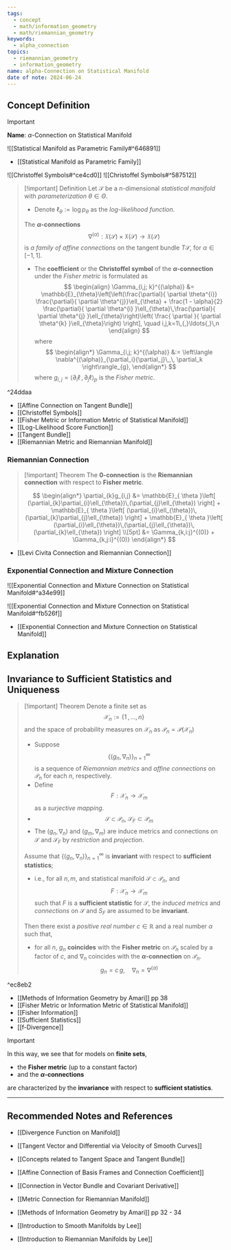 ```yaml
---
tags:
  - concept
  - math/information_geometry
  - math/riemannian_geometry
keywords:
  - alpha_connection
topics:
  - riemannian_geometry
  - information_geometry
name: alpha-Connection on Statistical Manifold
date of note: 2024-06-24
---
```


## Concept Definition

>[!important]
>**Name**: $\alpha$-Connection on Statistical Manifold

![[Statistical Manifold as Parametric Family#^646891]]

- [[Statistical Manifold as Parametric Family]]

![[Christoffel Symbols#^ce4cd0]]
![[Christoffel Symbols#^587512]]

>[!important] Definition
>Let $\mathcal{S}$ be a $n$-dimensional *statistical manifold* with *parameterization* $\theta\in \Theta$. 
>- Denote $\ell_{\theta} := \log p_{\theta}$ as the *log-likelihood function*.
>
>The **$\alpha$-connections** $$\nabla^{(\alpha)}: \mathfrak{X}(\mathcal{S}) \times \mathfrak{X}(\mathcal{S}) \rightarrow \mathfrak{X}(\mathcal{S})$$ is *a family of affine connections* on the tangent bundle $T\mathcal{S}$, for $\alpha \in [-1, 1].$
>
>- The **coefficient** or the **Christoffel symbol** of the **$\alpha$-connection** under the *Fisher metric* is formulated as
>$$
> \begin{align}
> \Gamma_{i,j; k}^{(\alpha)} &= \mathbb{E}_{\theta}\left[\left(\frac{\partial}{ \partial \theta^{i}} \frac{\partial}{ \partial \theta^{j}}\ell_{\theta} + \frac{1 - \alpha}{2}  \frac{\partial}{ \partial \theta^{i} }\ell_{\theta}\,\frac{\partial}{ \partial \theta^{j} }\ell_{\theta}\right)\left( \frac{ \partial  }{ \partial \theta^{k} }\ell_{\theta}\right) \right], \quad i,j,k=1\,{,}\ldots{,}\,n
> \end{align}
>$$ 
> where
> $$
> \begin{align*}
> \Gamma_{i,j; k}^{(\alpha)} &:= \left\langle \nabla^{(\alpha)}_{\partial_i}{\partial_j}\,,\, \partial_k \right\rangle_{g},
> \end{align*}
>$$ 
> where $g_{i,j} = \left\langle \partial_{i} \ell \,,\, \partial_{j} \ell \right\rangle_p$ is the *Fisher metric*.

^24ddaa

- [[Affine Connection on Tangent Bundle]]
- [[Christoffel Symbols]]
- [[Fisher Metric or Information Metric of Statistical Manifold]]
- [[Log-Likelihood Score Function]]
- [[Tangent Bundle]]
- [[Riemannian Metric and Riemannian Manifold]]

### Riemannian Connection

>[!important] Theorem
>The **$0$-connection** is the **Riemannian connection** with respect to **Fisher metric**.
>
>$$
>\begin{align*}
>\partial_{k}g_{i,j} &= \mathbb{E}_{ \theta }\left[  (\partial_{k}\partial_{i}\ell_{\theta})\,(\partial_{j}\ell_{\theta}) \right] + \mathbb{E}_{ \theta }\left[  (\partial_{i}\ell_{\theta})\,(\partial_{k}\partial_{j}\ell_{\theta}) \right] + \mathbb{E}_{ \theta }\left[  (\partial_{i}\ell_{\theta})\,(\partial_{j}\ell_{\theta})\,(\partial_{k}\ell_{\theta}) \right] \\[5pt]
>&= \Gamma_{k,i:j}^{(0)} + \Gamma_{k,j:i}^{(0)}
>\end{align*}
>$$

- [[Levi Civita Connection and Riemannian Connection]]

### Exponential Connection and Mixture Connection

![[Exponential Connection and Mixture Connection on Statistical Manifold#^a34e99]]

![[Exponential Connection and Mixture Connection on Statistical Manifold#^fb526f]]

- [[Exponential Connection and Mixture Connection on Statistical Manifold]]


## Explanation


## Invariance to Sufficient Statistics and Uniqueness

>[!important] Theorem
>Denote a finite set as $$\mathcal{X}_{n} := \left\{ 1\,{,}\ldots{,}\,n \right\} $$ and the space of probability measures on $\mathcal{X}_{n}$  as $\mathcal{P}_{n} = \mathcal{P}(\mathcal{X}_{n})$
>- Suppose  $$\{(g_{n}, \nabla_{n})\}_{n=1}^{\infty}$$ is a sequence of *Riemannian metrics* and *affine connections* on $\mathcal{P}_{n}$ for each $n$, respectively.
>- Define $$F: \mathcal{X}_{n} \to \mathcal{X}_{m}$$ as a *surjective mapping*.
>- $$\mathcal{S} \subset \mathcal{P}_{n},\; \mathcal{S}_{F} \subset \mathcal{P}_{m}$$ 
>- The $(g_{n}, \nabla_{n})$ and $(g_{m}, \nabla_{m})$ are induce metrics and connections on $\mathcal{S}$ and $\mathcal{S}_{F}$ by *restriction* and *projection*.
>
>
>Assume that $\{(g_{n}, \nabla_{n})\}_{n=1}^{\infty}$ is **invariant** with respect to **sufficient statistics**; 
>- i.e., for all $n, m,$ and statistical manifold $\mathcal{S} \subset \mathcal{P}_{n},$ and $$F: \mathcal{X}_{n} \to \mathcal{X}_{m}$$ such that $F$ is a **sufficient statistic** for $\mathcal{S}$, the *induced metrics* and *connections* on $\mathcal{S}$ and $S_{F}$ are assumed to be **invariant**.
>
>Then there exist a *positive real number* $c\in \mathbb{R}$ and a real number $\alpha$ such that, 
>- for all $n$, $g_{n}$ **coincides** with the **Fisher metric** on $\mathcal{P}_{n}$ scaled by a factor of $c$, and $\nabla_{n}$ coincides with the **$\alpha$-connection** on $\mathcal{P}_{n}$. $$g_{n} = c\,g, \quad \nabla_{n} = \nabla^{(\alpha)}$$

^ec8eb2

- [[Methods of Information Geometry by Amari]] pp 38
- [[Fisher Metric or Information Metric of Statistical Manifold]]
- [[Fisher Information]]
- [[Sufficient Statistics]]
- [[f-Divergence]]

>[!important]
>In this way, we see that for models on **finite sets**, 
>- the **Fisher metric** (up to a constant factor) 
>- and the **$\alpha$-connections**
>
>are characterized by the **invariance** with respect to **sufficient statistics**.




-----------
##  Recommended Notes and References


- [[Divergence Function on Manifold]]

- [[Tangent Vector and Differential via Velocity of Smooth Curves]]
- [[Concepts related to Tangent Space and Tangent Bundle]]

- [[Affine Connection of Basis Frames and Connection Coefficient]]
- [[Connection in Vector Bundle and Covariant Derivative]]

- [[Metric Connection for Riemannian Manifold]]



- [[Methods of Information Geometry by Amari]] pp 32 - 34
- [[Introduction to Smooth Manifolds by Lee]]
- [[Introduction to Riemannian Manifolds by Lee]]

